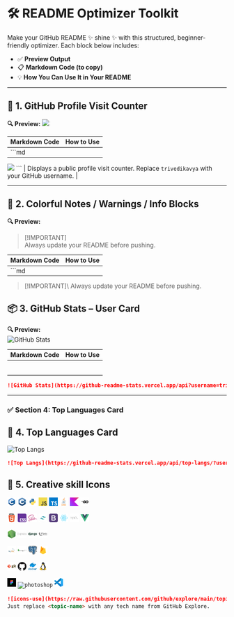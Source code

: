 # 🛠️ README Optimizer Toolkit

Make your GitHub README ✨ shine ✨ with this structured, beginner-friendly optimizer. Each block below includes:

- ✅ **Preview Output**
- 📋 **Markdown Code (to copy)**
- 💡 **How You Can Use It in Your README**

---

## 🚦 1. GitHub Profile Visit Counter

**🔍 Preview:**
[![](https://visitcount.itsvg.in/api?id=trivedikavya&icon=0&color=0)](https://visitcount.itsvg.in)

| Markdown Code | How to Use |
|---------------|-------------|
| ```md
[![](https://visitcount.itsvg.in/api?id=trivedikavya&icon=0&color=0)](https://visitcount.itsvg.in)
``` | Displays a public profile visit counter. Replace `trivedikavya` with your GitHub username. |

---

## 🎨 2. Colorful Notes / Warnings / Info Blocks

**🔍 Preview:**
> [!IMPORTANT]\
> Always update your README before pushing.

| Markdown Code | How to Use |
|---------------|-------------|
| ```md
> [!IMPORTANT]\\
> Always update your README before pushing.


## 📦 3. GitHub Stats – User Card

**🔍 Preview:**  
![GitHub Stats](https://github-readme-stats.vercel.app/api?username=trivedikavya&show_icons=true)

| Markdown Code | How to Use |
|---------------|------------|
| <pre>
```md
![GitHub Stats](https://github-readme-stats.vercel.app/api?username=trivedikavya&show_icons=true)
```


---

### ✅ Section 4: Top Languages Card


## 🧮 4. Top Languages Card

![Top Langs](https://github-readme-stats.vercel.app/api/top-langs/?username=trivedikavya&layout=compact)

```md
![Top Langs](https://github-readme-stats.vercel.app/api/top-langs/?username=trivedikavya&layout=compact)
```

## 🧮 5. Creative skill Icons
<p align="left">
  <!-- Programming Languages -->
  <code><img height="20" alt="c" src="https://raw.githubusercontent.com/github/explore/main/topics/c/c.png"></code>
  <code><img height="20" alt="cpp" src="https://raw.githubusercontent.com/github/explore/main/topics/cpp/cpp.png"></code>
  <code><img height="20" alt="python" src="https://raw.githubusercontent.com/github/explore/main/topics/python/python.png"></code>
  <code><img height="20" alt="javascript" src="https://raw.githubusercontent.com/github/explore/main/topics/javascript/javascript.png"></code>
  <code><img height="20" alt="typescript" src="https://raw.githubusercontent.com/github/explore/main/topics/typescript/typescript.png"></code>
  <code><img height="20" alt="java" src="https://raw.githubusercontent.com/github/explore/main/topics/java/java.png"></code>
  <code><img height="20" alt="kotlin" src="https://raw.githubusercontent.com/github/explore/main/topics/kotlin/kotlin.png"></code>
  <code><img height="20" alt="go" src="https://raw.githubusercontent.com/github/explore/main/topics/go/go.png"></code>

  <!-- Frontend -->
  <code><img height="20" alt="html" src="https://raw.githubusercontent.com/github/explore/main/topics/html/html.png"></code>
  <code><img height="20" alt="css" src="https://raw.githubusercontent.com/github/explore/main/topics/css/css.png"></code>
  <code><img height="20" alt="sass" src="https://raw.githubusercontent.com/github/explore/main/topics/sass/sass.png"></code>
  <code><img height="20" alt="tailwindcss" src="https://raw.githubusercontent.com/github/explore/main/topics/tailwindcss/tailwindcss.png"></code>
  <code><img height="20" alt="bootstrap" src="https://raw.githubusercontent.com/github/explore/main/topics/bootstrap/bootstrap.png"></code>
  <code><img height="20" alt="react" src="https://raw.githubusercontent.com/github/explore/main/topics/react/react.png"></code>
  <code><img height="20" alt="nextjs" src="https://raw.githubusercontent.com/github/explore/main/topics/nextjs/nextjs.png"></code>
  <code><img height="20" alt="vue" src="https://raw.githubusercontent.com/github/explore/main/topics/vue/vue.png"></code>

  <!-- Backend & Full Stack -->
  <code><img height="20" alt="nodejs" src="https://raw.githubusercontent.com/github/explore/main/topics/nodejs/nodejs.png"></code>
  <code><img height="20" alt="express" src="https://raw.githubusercontent.com/github/explore/main/topics/express/express.png"></code>
  <code><img height="20" alt="django" src="https://raw.githubusercontent.com/github/explore/main/topics/django/django.png"></code>
  <code><img height="20" alt="flask" src="https://raw.githubusercontent.com/github/explore/main/topics/flask/flask.png"></code>

  <!-- Databases -->
  <code><img height="20" alt="mysql" src="https://raw.githubusercontent.com/github/explore/main/topics/mysql/mysql.png"></code>
  <code><img height="20" alt="mongodb" src="https://raw.githubusercontent.com/github/explore/main/topics/mongodb/mongodb.png"></code>
  <code><img height="20" alt="postgresql" src="https://raw.githubusercontent.com/github/explore/main/topics/postgresql/postgresql.png"></code>
  <code><img height="20" alt="firebase" src="https://raw.githubusercontent.com/github/explore/main/topics/firebase/firebase.png"></code>

  <!-- DevOps & Tools -->
  <code><img height="20" alt="git" src="https://raw.githubusercontent.com/github/explore/main/topics/git/git.png"></code>
  <code><img height="20" alt="github" src="https://raw.githubusercontent.com/github/explore/main/topics/github/github.png"></code>
  <code><img height="20" alt="docker" src="https://raw.githubusercontent.com/github/explore/main/topics/docker/docker.png"></code>
  <code><img height="20" alt="linux" src="https://raw.githubusercontent.com/github/explore/main/topics/linux/linux.png"></code>

  <!-- Design & Tools -->
  <code><img height="20" alt="figma" src="https://raw.githubusercontent.com/github/explore/main/topics/figma/figma.png"></code>
  <code><img height="20" alt="photoshop" src="https://raw.githubusercontent.com/github/explore/main/topics/photoshop/photoshop.png"></code>
  <code><img height="20" alt="vscode" src="https://raw.githubusercontent.com/github/explore/main/topics/visual-studio-code/visual-studio-code.png"></code>
</p>

```md
![icons-use](https://raw.githubusercontent.com/github/explore/main/topics/<topic-name>/<topic-name>.png)
Just replace <topic-name> with any tech name from GitHub Explore.
```

